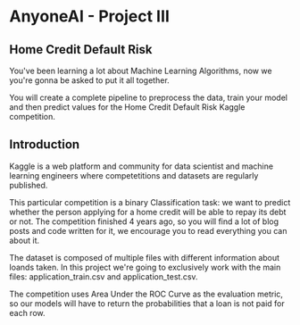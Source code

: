 # AnyoneAI - Project III
## Home Credit Default Risk

You've been learning a lot about Machine Learning Algorithms, now we you're gonna be asked to put it all together.

You will create a complete pipeline to preprocess the data, train your model and then predict values for the Home Credit Default Risk Kaggle competition.

## Introduction
Kaggle is a web platform and community for data scientist and machine learning engineers where competetitions and datasets are regularly published.

This particular competition is a binary Classification task: we want to predict whether the person applying for a home credit will be able to repay its debt or not. The competition finished 4 years ago, so you will find a lot of blog posts and code written for it, we encourage you to read everything you can about it.

The dataset is composed of multiple files with different information about loands taken. In this project we're going to exclusively work with the main files: application_train.csv and application_test.csv.

The competition uses Area Under the ROC Curve as the evaluation metric, so our models will have to return the probabilities that a loan is not paid for each row.
